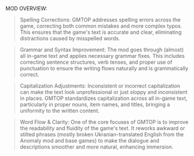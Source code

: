 MOD OVERVIEW:
> Spelling Corrections:
GMTOP addresses spelling errors across the game, correcting both common mistakes and more complex typos. This ensures that the game's text is accurate and clear, eliminating distractions caused by misspelled words.

> Grammar and Syntax Improvement: 
The mod goes through (almost) all in-game text and applies necessary grammar fixes. This includes correcting sentence structures, verb tenses, and proper use of punctuation to ensure the writing flows naturally and is grammatically correct.

> Capitalization Adjustments: 
Inconsistent or incorrect capitalization can make the text look unprofessional or just sloppy and inconsistent in places. GMTOP standardizes capitalization across all in-game text, particularly in proper nouns, item names, and titles, bringing a uniformity to the written content.

> Word Flow & Clarity: 
One of the core focuses of GMTOP is to improve the readability and fluidity of the game's text. It reworks awkward or stilted phrases (mostly broken Ukranian-translated English from the Anomaly mod and base games) to make the dialogue and descriptions smoother and more natural, enhancing immersion.
